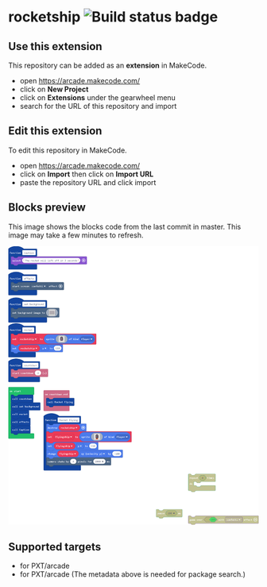 # rocketship ![Build status badge](https://github.com/ethandang1/rocketship/workflows/MakeCode/badge.svg)



## Use this extension

This repository can be added as an **extension** in MakeCode.

* open https://arcade.makecode.com/
* click on **New Project**
* click on **Extensions** under the gearwheel menu
* search for the URL of this repository and import

## Edit this extension

To edit this repository in MakeCode.

* open https://arcade.makecode.com/
* click on **Import** then click on **Import URL**
* paste the repository URL and click import

## Blocks preview

This image shows the blocks code from the last commit in master.
This image may take a few minutes to refresh.

![A rendered view of the blocks](https://github.com/ethandang1/rocketship/raw/master/.makecode/blocks.png)

## Supported targets

* for PXT/arcade
* for PXT/arcade
(The metadata above is needed for package search.)

